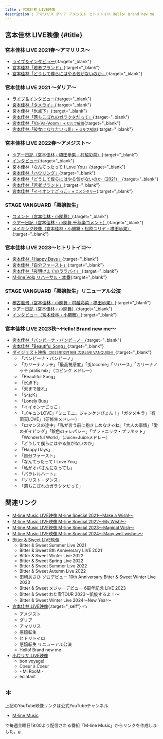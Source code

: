 ```yaml
---
title : 宮本佳林 LIVE映像
description : アマリリス ダリア アメジスト ヒトリトイロ Hello! Brand new me
---
```

## 宮本佳林 LIVE映像 {#title}

### 宮本佳林 LIVE 2021春～アマリリス～
* [<i class="fa-lg fa-brands fa-youtube"></i> ライブ＆インタビュー](https://www.youtube.com/watch?v=un2l69sgD3Q&t=18m16s){:target="_blank"}
* [<i class="fa-lg fa-brands fa-youtube"></i> 宮本佳林「若者ブランド」](https://www.youtube.com/watch?v=v0ei3Dge4-8&t=21m4s){:target="_blank"}
* [<i class="fa-lg fa-brands fa-youtube"></i> 宮本佳林「どうして僕らにはやる気がないのか」](https://www.youtube.com/watch?v=5dJvQZM0h5Q&t=2m22s){:target="_blank"}

### 宮本佳林 LIVE 2021 ～ダリア～
* [<i class="fa-lg fa-brands fa-youtube"></i> ライブ＆インタビュー](https://www.youtube.com/watch?v=BrZQu8vyzjA&t=15m2s){:target="_blank"}
* [<i class="fa-lg fa-brands fa-youtube"></i> 宮本佳林「タメライ」](https://www.youtube.com/watch?v=Iv7J1M4UWGc&t=2m12s){:target="_blank"}
* [<i class="fa-lg fa-brands fa-youtube"></i> 宮本佳林「氷点下」](https://www.youtube.com/watch?v=PDj4BOE5PA8&t=10m35s){:target="_blank"}
* [<i class="fa-lg fa-brands fa-youtube"></i> 宮本佳林「落ちこぼれのガラクタだって」](https://www.youtube.com/watch?v=l_SkogtdkcM&t=16m33s){:target="_blank"}
* [<i class="fa-lg fa-brands fa-youtube"></i> 宮本佳林「Va-Va-Voom」<small>※ セルフ解説</small>](https://www.youtube.com/watch?v=NdxbeIOsHWI&t=27m8s){:target="_blank"}
* [<i class="fa-lg fa-brands fa-youtube"></i> 宮本佳林「彼女になりたいっ!!!」<small>※ セルフ解説</small>](https://www.youtube.com/watch?v=YFrh5mHSSCI&t=9m16s){:target="_blank"}

### 宮本佳林 LIVE 2022春～アメジスト～
* [<i class="fa-lg fa-brands fa-youtube"></i> ツアー日記（宮本佳林・橋田歩果・村越彩菜）](https://www.youtube.com/watch?v=z0zG2Py05lg&t=17m49s){:target="_blank"}
* [<i class="fa-lg fa-brands fa-youtube"></i> インタビュー](https://www.youtube.com/watch?v=14RRXEjiBxg&t=15m0s){:target="_blank"}
* [<i class="fa-lg fa-brands fa-youtube"></i> 宮本佳林「なんてったって I Love You」](https://www.youtube.com/watch?v=N4g2iWwMBY0&t=3m34s){:target="_blank"}
* [<i class="fa-lg fa-brands fa-youtube"></i> 宮本佳林「ハウリング」](https://www.youtube.com/watch?v=sVeS_aWt8_k&t=25m23s){:target="_blank"}
* [<i class="fa-lg fa-brands fa-youtube"></i> 宮本佳林「どうして僕らにはやる気がないのか（2021）」](https://www.youtube.com/watch?v=jPrEIcnbSh0&t=26m14s){:target="_blank"}
* [<i class="fa-lg fa-brands fa-youtube"></i> 宮本佳林「若者ブランド」](https://www.youtube.com/watch?v=q5tRVzxanOI&t=16m45s){:target="_blank"}
* [<i class="fa-lg fa-brands fa-youtube"></i> 宮本佳林「イイオンナごっこ」<small>※ コメンタリー</small>](https://www.youtube.com/watch?v=40HPuMPjB1I&t=21m55s){:target="_blank"}

### STAGE VANGUARD「悪嬢転生」
* [<i class="fa-lg fa-brands fa-youtube"></i> コメント（宮本佳林・小関舞）](https://www.youtube.com/watch?v=q5tRVzxanOI&t=25m44s){:target="_blank"}
* [<i class="fa-lg fa-brands fa-youtube"></i> ツアー日記（宮本佳林・小関舞 千秋楽コメント）](https://www.youtube.com/watch?v=V7xfzsXp9Ls&t=6m50s){:target="_blank"}
* [<i class="fa-lg fa-brands fa-youtube"></i> メイキング映像（宮本佳林・小関舞・松原ユリヤ・橋田歩果）](https://www.youtube.com/watch?v=lW-3ARXEm18&t=3m17s){:target="_blank"}

### 宮本佳林 LIVE 2023〜ヒトリトイロ〜
* [<i class="fa-lg fa-brands fa-youtube"></i> 宮本佳林「Happy Days」](https://www.youtube.com/watch?v=NgAsR--Sq1A&t=10m25s){:target="_blank"}
* [<i class="fa-lg fa-brands fa-youtube"></i> 宮本佳林「自分ファースト」](https://www.youtube.com/watch?v=dZpljq8vxSQ&t=14m38s){:target="_blank"}
* [<i class="fa-lg fa-brands fa-youtube"></i> 宮本佳林「夜明けまでのララバイ」 ](https://www.youtube.com/watch?v=HrxY93v3DPI&t=11m22s){:target="_blank"}
* [<i class="fa-lg fa-brands fa-youtube"></i> M-line Volg リハーサル・本番](https://www.youtube.com/watch?v=RtYVfY9ATSw&t=30m48s){:target="_blank"}

### STAGE VANGUARD「悪嬢転生」リニューアル公演
* [<i class="fa-lg fa-brands fa-youtube"></i> 稽古風景（宮本佳林・小関舞・村越彩菜・橋田歩果）](https://www.youtube.com/watch?v=mSAFP1loLnI&t=9m57s){:target="_blank"}
* [<i class="fa-lg fa-brands fa-youtube"></i> ツアー日記（宮本佳林・小関舞）](https://www.youtube.com/watch?v=aqgdX44Q6ao&t=25m16s){:target="_blank"}
* [<i class="fa-lg fa-brands fa-youtube"></i> インタビュー（宮本佳林・小関舞）](https://www.youtube.com/watch?v=aqgdX44Q6ao&t=25m16s){:target="_blank"}

### 宮本佳林 LIVE 2023秋～Hello! Brand new me～
* [<i class="fa-lg fa-brands fa-youtube"></i> 宮本佳林「バンビーナ・バンビーノ」](https://www.youtube.com/watch?v=6njGwroq86Q&t=3m38s){:target="_blank"}
* [<i class="fa-lg fa-brands fa-youtube"></i> 宮本佳林「Beautiful Song」](https://www.youtube.com/watch?v=doV8B5rZrLA&t=11m40s){:target="_blank"}
* [<i class="fa-lg fa-brands fa-youtube"></i> ダイジェスト映像<small>（2023年12月16日 広島LIVE VANQUISH）</small>](https://www.youtube.com/watch?v=dvdtHzcPWtk){:target="_blank"}
  * 「バンビーナ・バンビーノ」
  * 「カリーナノッテ」「最高視感度」「兎tocome」「リバース」「カリーナノッテ pralis mix」（コピンク メドレー）
  * 「Beautiful Song」
  * 「氷点下」
  * 「天まで登れ」
  * 「少女K」
  * 「Lonely Bus」
  * 「イイオンナごっこ」
  * 「ズキュンLOVE」「ミニモニ。ジャンケンぴょん！」「ガタメキラ」「有頂天LOVE」（研修生メドレー）
  * 「ロマンスの途中」「私が言う前に抱きしめなきゃね」「大人の事情」「愛のダイビング」「銀色のテレパシー」「プラトニック・プラネット」「Wonderful World」（Juice=Juiceメドレー）
  * 「どうして僕らにはやる気がないのか」
  * 「Happy Days」
  * 「自分ファースト」
  * 「なんてったって I Love You」
  * 「私がオバさんになっても」
  * 「パラレルハート」
  * 「ソリスト・ダンス」
  * 「落ちこぼれのガラクタだって」

## 関連リンク
* [M-line Music LIVE映像 M-line Special 2021～Make a Wish!～](./MSMW2021.md)
* [M-line Music LIVE映像 M-line Special 2022～My Wish!～](./MSMW2022.md)
* [M-line Music LIVE映像 M-line Special 2023～Magical Wish～](./MSMW2023.md)
* [M-line Music LIVE映像 M-line Special 2024～Many well wishes～](./MSMW2024.md)
* [Bitter & Sweet LIVE映像](./bittersweet.md)
  * Bitter & Sweet Summer Live 2021
  * Bitter & Sweet 8th Anniversary LIVE 2021
  * Bitter & Sweet Winter Live 2022
  * Bitter & Sweet Spring Live 2022
  * Bitter & Sweet Summer Live 2022
  * Bitter & Sweet Autumn Live 2022
  * 田﨑あさひ ソロデビュー 10th Anniversary Bitter & Sweet Winter Live 2023
  * Bitter & Sweet メジャーデビュー 6周年記念 LIVE 2023
  * Bitter & Sweet わた雪TOUR 2023～凱旋するよ！～
  * Bitter & Sweet Winter Live 2024～New Year～
* [宮本佳林 LIVE映像](#title){:target="_self"} 👈
  * アメジスト
  * ダリア
  * アマリリス
  * 悪嬢転生
  * ヒトリトイロ
  * 悪嬢転生 リニューアル公演
  * Hello! Brand new me
* [小片リサ LIVE映像](./risa.md)
  * bon voyage!
  * Coeur à Coeur
  * \- Mi RooM \-
  * éclatant

## ＊

上記のYouTube映像リンクは公式YouTubeチャンネル

* [<i class="fa-lg fa-brands fa-youtube"></i> M-line Music](https://www.youtube.com/@mlinemusic)  

で毎週金曜日19:00より配信される番組「M-line Music」からリンクを作成しました。g